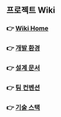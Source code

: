 ## 프로젝트 Wiki
### 👉 [Wiki Home](https://mentoring-gitlab.gabia.com/mentee/mentee_2023.01/team/weat/gcell-api-server/-/wikis/home)
### 👉 [개발 환경](https://mentoring-gitlab.gabia.com/mentee/mentee_2023.01/team/weat/gcell-api-server/-/wikis/%EA%B0%9C%EB%B0%9C-%ED%99%98%EA%B2%BD)
### 👉 [설계 문서](https://mentoring-gitlab.gabia.com/mentee/mentee_2023.01/team/weat/gcell-api-server/-/wikis/%EC%84%A4%EA%B3%84-%EB%AC%B8%EC%84%9C)
### 👉 [팀 컨벤션](https://mentoring-gitlab.gabia.com/mentee/mentee_2023.01/team/weat/gcell-api-server/-/wikis/%ED%8C%80-%EC%BB%A8%EB%B2%A4%EC%85%98)
### 👉 [기술 스택](https://mentoring-gitlab.gabia.com/mentee/mentee_2023.01/team/weat/gcell-api-server/-/wikis/%EA%B8%B0%EC%88%A0-%EC%8A%A4%ED%83%9D)